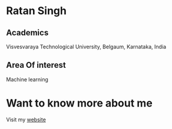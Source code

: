 # Ratan Singh

## Academics

Visvesvaraya Technological University, Belgaum, Karnataka, India

## Area Of interest

Machine learning

# Want to know more about me

Visit my [website](https://rsdharra.com/)
